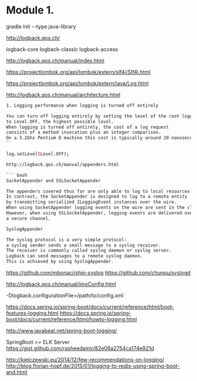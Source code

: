 # Module 1.

gradle init --type java-library

http://logback.qos.ch/

logback-core
logback-classic
logback-access

http://logback.qos.ch/manual/index.html

https://projectlombok.org/api/lombok/extern/slf4j/Slf4j.html

https://projectlombok.org/api/lombok/extern/java/Log.html

http://logback.qos.ch/manual/architecture.html

``` bash
1. Logging performance when logging is turned off entirely

You can turn off logging entirely by setting the level of the root logger `
to Level.OFF, the highest possible level.
When logging is turned off entirely, the cost of a log request
consists of a method invocation plus an integer comparison.
On a 3.2Ghz Pentium D machine this cost is typically around 20 nanoseconds.
``

log.setLevel(Level.OFF);

http://logback.qos.ch/manual/appenders.html

``` bash
SocketAppender and SSLSocketAppender

The appenders covered thus far are only able to log to local resources.
In contrast, the SocketAppender is designed to log to a remote entity
by transmitting serialized ILoggingEvent instances over the wire.
When using SocketAppender logging events on the wire are sent in the clear.
However, when using SSLSocketAppender, logging events are delivered over
a secure channel.

SyslogAppender

The syslog protocol is a very simple protocol:
a syslog sender sends a small message to a syslog receiver.
The receiver is commonly called syslog daemon or syslog server.
Logback can send messages to a remote syslog daemon.
This is achieved by using SyslogAppender.
```

https://github.com/mbonaci/ship-syslog
https://github.com/chunpu/syslogd

http://logback.qos.ch/manual/jmxConfig.html

-Dlogback.configurationFile=/path/to/config.xml

https://docs.spring.io/spring-boot/docs/current/reference/html/boot-features-logging.html
https://docs.spring.io/spring-boot/docs/current/reference/html/howto-logging.html

http://www.javabeat.net/spring-boot-logging/

SpringBoot >> ELK Server
https://gist.github.com/rasheedamir/82e06a2754ca174e921d

http://kielczewski.eu/2014/12/few-recommendations-on-logging/
http://blog.florian-hopf.de/2015/01/logging-to-redis-using-spring-boot-and.html


